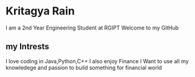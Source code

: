 # Kritagya Rain
I am a 2nd Year Engineering Student at RGIPT
Welcome to my GitHub
## my Intrests
I love coding in Java,Python,C++
I also enjoy Finance
I Want to use all my knowledege and passion to build something for financial world 